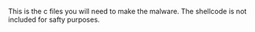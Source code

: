 This is the c files you will need to make the malware. The shellcode is not included for safty purposes.
